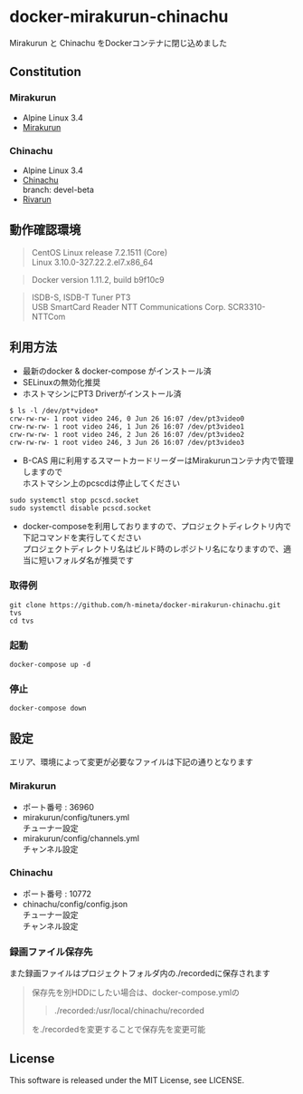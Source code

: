 # docker-mirakurun-chinachu
Mirakurun と Chinachu をDockerコンテナに閉じ込めました

## Constitution
### Mirakurun
- Alpine Linux 3.4
- [Mirakurun](https://github.com/kanreisa/Mirakurun)

### Chinachu
- Alpine Linux 3.4
- [Chinachu](https://github.com/kanreisa/Chinachu)  
branch: devel-beta
- [Rivarun](https://github.com/kanreisa/Rivarun)

## 動作確認環境
>CentOS Linux release 7.2.1511 (Core)  
> Linux 3.10.0-327.22.2.el7.x86_64  

> Docker version 1.11.2, build b9f10c9

> ISDB-S, ISDB-T Tuner PT3  
> USB SmartCard Reader NTT Communications Corp. SCR3310-NTTCom

## 利用方法
- 最新のdocker & docker-compose がインストール済
- SELinuxの無効化推奨
- ホストマシンにPT3 Driverがインストール済
```
$ ls -l /dev/pt*video*
crw-rw-rw- 1 root video 246, 0 Jun 26 16:07 /dev/pt3video0
crw-rw-rw- 1 root video 246, 1 Jun 26 16:07 /dev/pt3video1
crw-rw-rw- 1 root video 246, 2 Jun 26 16:07 /dev/pt3video2
crw-rw-rw- 1 root video 246, 3 Jun 26 16:07 /dev/pt3video3
```
- B-CAS 用に利用するスマートカードリーダーはMirakurunコンテナ内で管理しますので  
ホストマシン上のpcscdは停止してください
```
sudo systemctl stop pcscd.socket
sudo systemctl disable pcscd.socket
```

- docker-composeを利用しておりますので、プロジェクトディレクトリ内で下記コマンドを実行してください  
プロジェクトディレクトリ名はビルド時のレポジトリ名になりますので、適当に短いフォルダ名が推奨です

### 取得例
```
git clone https://github.com/h-mineta/docker-mirakurun-chinachu.git tvs
cd tvs
```
### 起動
```
docker-compose up -d
```
### 停止
```
docker-compose down
```

## 設定
エリア、環境によって変更が必要なファイルは下記の通りとなります
### Mirakurun
- ポート番号 : 36960
- mirakurun/config/tuners.yml  
チューナー設定
- mirakurun/config/channels.yml  
チャンネル設定

### Chinachu
- ポート番号 : 10772
- chinachu/config/config.json  
チューナー設定  
チャンネル設定

### 録画ファイル保存先
また録画ファイルはプロジェクトフォルダ内の./recordedに保存されます  
> 保存先を別HDDにしたい場合は、docker-compose.ymlの
>> ./recorded:/usr/local/chinachu/recorded
>
> を./recordedを変更することで保存先を変更可能

## License
This software is released under the MIT License, see LICENSE.
